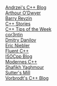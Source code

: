 [Andrzej's C++ Blog](https://akrzemi1.wordpress.com/)<br>
[Arthour O'Dwyer](https://quuxplusone.github.io/blog/) <br>
[Barry Revzin](https://brevzin.github.io/posts/)<br>
[C++ Stories](https://www.cppstories.com/) <br>
[C++ Tips of the Week](https://abseil.io/tips/)<br>
[cor3ntin](https://cor3ntin.github.io/)<br>
[Dmitry Danilov](https://ddanilov.me/)<br>
[Eric Niebler](https://ericniebler.com/)<br>
[Fluent C++](https://www.fluentcpp.com/)<br>
[ISOCpp Blog](https://isocpp.org/blog) <br>
[Modernes C++](https://www.modernescpp.com/)<br>
[Shafikh Yaghmour](https://shafik.github.io/)<br>
[Sutter's Mill](https://herbsutter.com/) <br>
[Vorbrodt's C++ Blog](https://vorbrodt.blog/)<br>

